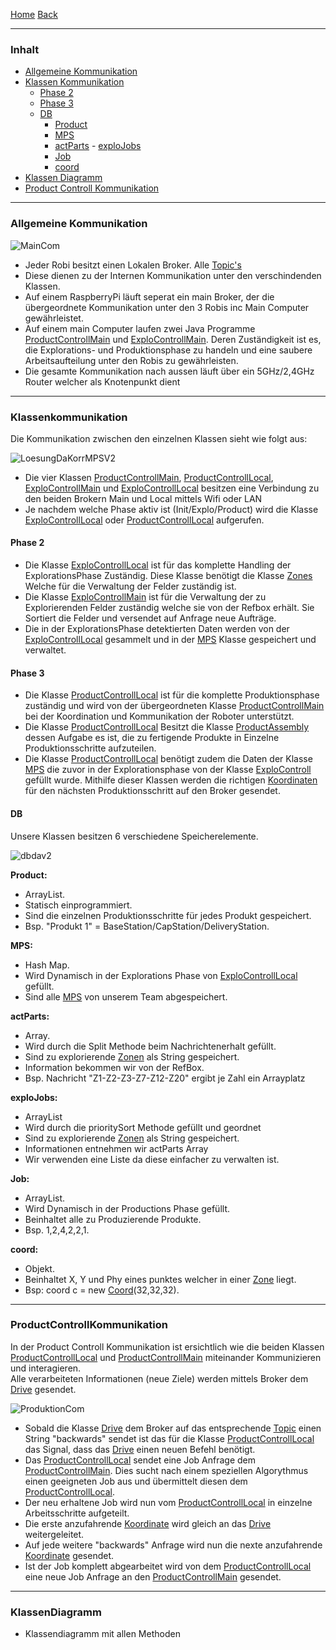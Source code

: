 [Home](home) [Back](DokuSolidus)  

----------

### Inhalt ###

- <a href="#ak">Allgemeine Kommunikation</a>
- <a href="#kk">Klassen Kommunikation</a>
	- <a href="#p2">Phase 2</a>
	- <a href="#p3">Phase 3</a>
	- <a href="#db">DB</a>
		- <a href="#prod">Product</a> 
		- <a href="#ma">MPS</a>  
		- <a href="#rbz">actParts</a>
                - <a href="#exj">exploJobs</a>
  		- <a href="#j">Job</a>  
		- <a href="#co">coord</a>
- <a href="#kd">Klassen Diagramm</a>  
- <a href="#pck">Product Controll Kommunikation</a>  


----------

### <a name="ak">Allgemeine Kommunikation</a> ###


![MainCom](https://gitlab.com/solidus/hefei/uploads/66b056e53a3628f06be19debaf31ca93/MainCom.PNG)

- Jeder Robi besitzt einen Lokalen Broker. Alle [Topic's](MqttTopics)   
- Diese dienen zu der Internen Kommunikation unter den verschindenden Klassen.  
- Auf einem RaspberryPi läuft seperat ein main Broker, der die übergeordnete Kommunikation unter den 3 Robis inc Main Computer gewährleistet.  
- Auf einem main Computer laufen zwei Java Programme [ProductControllMain](ProductControllMain) und [ExploControllMain](ExploControllMain). Deren Zuständigkeit ist es, die Explorations- und Produktionsphase zu handeln und eine saubere Arbeitsaufteilung unter den Robis zu gewährleisten.    
- Die gesamte Kommunikation nach aussen läuft über ein 5GHz/2,4GHz Router welcher als Knotenpunkt dient  

----------
### <a name="kk">Klassenkommunikation</a> ###

Die Kommunikation zwischen den einzelnen Klassen sieht wie folgt aus:

![LoesungDaKorrMPSV2](https://gitlab.com/solidus/hefei/uploads/166af70be6cb6fbbc62286919cc67f17/LoesungDaKorrMPSV2.png)

- Die vier Klassen [ProductControllMain](ProductControllMain), [ProductControllLocal](ProductControllLocal), [ExploControllMain](ExploControllMain) und [ExploControllLocal](ExploControllLocal) besitzen eine Verbindung zu den beiden Brokern Main und Local mittels Wifi oder LAN
- Je nachdem welche Phase aktiv ist (Init/Explo/Product) wird die Klasse [ExploControllLocal](ExploControllLocal) oder [ProductControllLocal](ProductControllLocal) aufgerufen. 

#### <a name="p2">Phase 2</a>  
 
- Die Klasse [ExploControllLocal](ExploControllLocal) ist für das komplette Handling der ExplorationsPhase Zuständig. Diese Klasse benötigt die Klasse [Zones](Zones) Welche für die Verwaltung der Felder zuständig ist. 
- Die Klasse [ExploControllMain](ExploControllMain) ist für die Verwaltung der zu Explorierenden Felder zuständig welche sie von der Refbox erhält. Sie Sortiert die Felder und versendet auf Anfrage neue Aufträge.  
- Die in der ExplorationsPhase detektierten Daten werden von der [ExploControllLocal](ExploControllLocal) gesammelt und in der [MPS](MPS) Klasse gespeichert und verwaltet.  

#### <a name="p3">Phase 3</a>  
 
- Die Klasse [ProductControllLocal](ProductControllLocal) ist für die komplette Produktionsphase zuständig und wird von der übergeordneten Klasse [ProductControllMain](ProductControllMain) bei der Koordination und Kommunikation der Roboter unterstützt.  
- Die Klasse [ProductControllLocal](ProductControllLocal) Besitzt die Klasse [ProductAssembly](ProductAssembly) dessen Aufgabe es ist, die zu fertigende Produkte in Einzelne Produktionsschritte aufzuteilen. 
- Die Klasse [ProductControllLocal](ProductControllLocal) benötigt zudem die Daten der Klasse [MPS](MPS) die zuvor in der Explorationsphase von der Klasse [ExploControll](ExploControll) gefüllt wurde. Mithilfe dieser Klassen werden die richtigen [Koordinaten](Coords) für den nächsten Produktionsschritt auf den Broker gesendet.  

#### <a name="db">DB</a> ####

Unsere Klassen besitzen 6 verschiedene Speicherelemente.

![dbdav2](https://gitlab.com/solidus/hefei/uploads/141ad0f3e01041c37d847d57e529a174/dbdav2.png)

**<a name="prod">Product:</a>**
- ArrayList.   
- Statisch einprogrammiert.  
- Sind die einzelnen Produktionsschritte für jedes Produkt gespeichert. 
- Bsp. "Produkt 1" = BaseStation/CapStation/DeliveryStation.   

**<a name="ma">MPS:</a>**  
- Hash Map.  
- Wird Dynamisch in der Explorations Phase von [ExploControllLocal](ExploControllLocal) gefüllt. 
- Sind alle [MPS](MPS) von unserem Team abgespeichert.  

**<a name="rbz">actParts:</a>**
- Array.  
- Wird durch die Split Methode beim Nachrichtenerhalt gefüllt. 
- Sind zu explorierende [Zonen](Zones) als String gespeichert.  
- Information bekommen wir von der RefBox.  
- Bsp. Nachricht "Z1-Z2-Z3-Z7-Z12-Z20" ergibt je Zahl ein Arrayplatz

**<a name="exj">exploJobs:</a>**
- ArrayList
- Wird durch die prioritySort Methode gefüllt und geordnet
- Sind zu explorierende [Zonen](Zones) als String gespeichert.
- Informationen entnehmen wir actParts Array
- Wir verwenden eine Liste da diese einfacher zu verwalten ist. 

**<a name="j">Job:</a>**
- ArrayList.  
- Wird Dynamisch in der Productions Phase gefüllt.
- Beinhaltet alle zu Produzierende Produkte.  
- Bsp. 1,2,4,2,2,1.    

**<a name="co">coord:</a>**
- Objekt.  
- Beinhaltet X, Y und Phy eines punktes welcher in einer [Zone](Zones) liegt.
- Bsp: coord c = new [Coord](Coords)(32,32,32).  

----------

### <a name="pck">ProductControllKommunikation</a> ###

In der Product Controll Kommunikation ist ersichtlich wie die beiden Klassen [ProductControllLocal](ProductControllLocal) und [ProductControllMain](ProductControllMain) miteinander Kommunizieren und interagieren.  
Alle verarbeiteten Informationen (neue Ziele) werden mittels Broker dem [Drive](Drive) gesendet.  

![ProduktionCom](https://gitlab.com/solidus/hefei/uploads/09112bbaa859a3604cea2f76c2154477/ProduktionCom.PNG)



- Sobald die Klasse [Drive](Drive) dem Broker auf das entsprechende [Topic](MqttTopics) einen String "backwards" sendet ist das für die Klasse [ProductControllLocal](ProductControllLocal) das Signal, dass das [Drive](Drive) einen neuen Befehl benötigt.  
- Das [ProductControllLocal](ProductControllLocal) sendet eine Job Anfrage dem [ProductControllMain](ProductControllMain).  Dies sucht nach einem speziellen Algorythmus einen geeigneten Job aus und übermittelt diesen dem [ProductControllLocal](ProductControllLocal).  
- Der neu erhaltene Job wird nun vom [ProductControllLocal](ProductControllLocal) in einzelne Arbeitsschritte aufgeteilt.  
- Die erste anzufahrende [Koordinate](Coords) wird gleich an das [Drive](Drive) weitergeleitet.  
- Auf jede weitere "backwards" Anfrage wird nun die nexte anzufahrende [Koordinate](Coords) gesendet.  
- Ist der Job komplett abgearbeitet wird von dem [ProductControllLocal](ProductControllLocal) eine neue Job Anfrage an den [ProductControllMain](ProductControllMain) gesendet.  

 
----------
### <a name="kd">KlassenDiagramm</a> ###

- Klassendiagramm mit allen Methoden  





